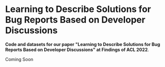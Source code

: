 # Learning to Describe Solutions for Bug Reports Based on Developer Discussions

**Code and datasets for our paper "Learning to Describe Solutions for Bug Reports Based on Developer Discussions" at Findings of ACL 2022**.

Coming Soon

